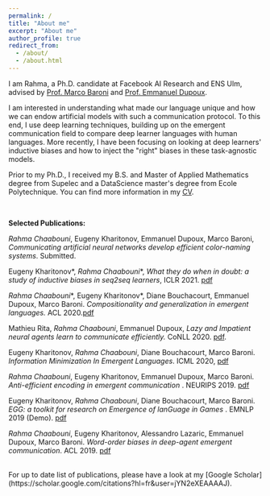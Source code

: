 ```yaml
---
permalink: /
title: "About me"
excerpt: "About me"
author_profile: true
redirect_from: 
  - /about/
  - /about.html
---
```


I am Rahma, a Ph.D. candidate at Facebook AI Research and ENS Ulm, advised by [Prof. Marco Baroni](http://marcobaroni.org/) and [Prof. Emmanuel Dupoux](http://www.lscp.net/persons/dupoux/). 

I am interested in understanding what made our  language unique and how we can endow artificial models with such a communication protocol. To this end, I use deep learning techniques, building up on the emergent communication field to compare deep learner languages with human languages. More recently, I have been focusing on looking at deep learners' inductive biases and how to inject the "right" biases in these task-agnostic models.

Prior to my Ph.D., I received my B.S. and Master of Applied Mathematics degree from Supelec and a DataScience master's degree from Ecole Polytechnique. You can find more information in my [CV](https://github.com/rahmacha/rahmacha.github.io/blob/master/CV_git.pdf).


<br />

**Selected  Publications:**

*Rahma Chaabouni*, Eugeny Kharitonov, Emmanuel Dupoux, Marco Baroni, *Communicating artificial neural networks develop efficient color-naming systems*. Submitted.

Eugeny Kharitonov\*, *Rahma Chaabouni*\*,  *What they do when in doubt: a study of inductive biases in seq2seq learners*, ICLR 2021. [pdf](https://openreview.net/forum?id=YmA86Zo-P_t)

*Rahma Chaabouni*\*, Eugeny Kharitonov\*, Diane Bouchacourt, Emmanuel Dupoux, Marco Baroni. *Compositionality and generalization in emergent languages.* ACL 2020.[pdf](https://arxiv.org/pdf/2004.09124.pdf)

Mathieu Rita, *Rahma Chaabouni*, Emmanuel Dupoux, *Lazy and Impatient neural agents learn to communicate efficiently.* CoNLL 2020. [pdf](https://arxiv.org/pdf/2010.01878.pdf).

Eugeny Kharitonov, *Rahma Chaabouni*, Diane Bouchacourt, Marco Baroni. *Information Minimization In Emergent Languages*. ICML 2020, [pdf](https://arxiv.org/pdf/1905.13687.pdf)

*Rahma Chaabouni*, Eugeny Kharitonov, Emmanuel Dupoux, Marco Baroni. *Anti-efficient encoding in emergent communication* . NEURIPS 2019. [pdf](http://papers.nips.cc/paper/8859-anti-efficient-encoding-in-emergent-communication.pdf)

Eugeny Kharitonov, *Rahma Chaabouni*, Diane Bouchacourt, Marco Baroni. *EGG: a toolkit for research on Emergence of lanGuage in Games* . EMNLP 2019 (Demo). [pdf](https://arxiv.org/pdf/1907.00852.pdf)

*Rahma Chaabouni*, Eugeny Kharitonov, Alessandro Lazaric, Emmanuel Dupoux, Marco Baroni. *Word-order biases in deep-agent emergent communication*.  ACL 2019. [pdf](https://arxiv.org/pdf/1905.12330.pdf) 


<br />
For up to date list of publications, please have a look at my [Google Scholar](https://scholar.google.com/citations?hl=fr&user=jYN2eXEAAAAJ).



